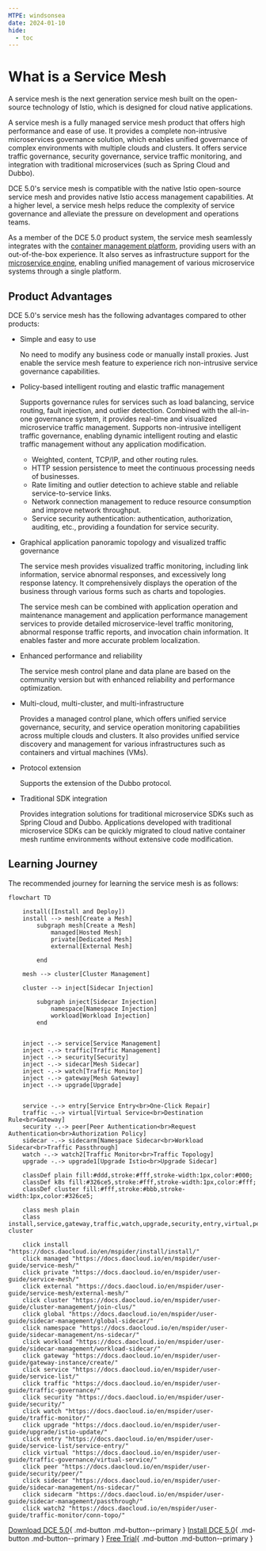 ```yaml
---
MTPE: windsonsea
date: 2024-01-10
hide:
  - toc
---
```


# What is a Service Mesh

A service mesh is the next generation service mesh built on the open-source technology of Istio,
which is designed for cloud native applications.

A service mesh is a fully managed service mesh product that offers high performance and ease of use.
It provides a complete non-intrusive microservices governance solution, which enables unified governance
of complex environments with multiple clouds and clusters. It offers service traffic governance,
security governance, service traffic monitoring, and integration with traditional microservices
(such as Spring Cloud and Dubbo).

DCE 5.0's service mesh is compatible with the native Istio open-source service mesh and provides
native Istio access management capabilities. At a higher level, a service mesh helps reduce the
complexity of service governance and alleviate the pressure on development and operations teams.

As a member of the DCE 5.0 product system, the service mesh seamlessly integrates with the
[container management platform](../../kpanda/intro/index.md), providing users with an
out-of-the-box experience. It also serves as infrastructure support for the
[microservice engine](../../skoala/intro/index.md), enabling unified management of various
microservice systems through a single platform.

## Product Advantages

DCE 5.0's service mesh has the following advantages compared to other products:

- Simple and easy to use

    No need to modify any business code or manually install proxies.
    Just enable the service mesh feature to experience rich non-intrusive service governance capabilities.

- Policy-based intelligent routing and elastic traffic management

    Supports governance rules for services such as load balancing, service routing, fault injection,
    and outlier detection. Combined with the all-in-one governance system, it provides real-time and
    visualized microservice traffic management. Supports non-intrusive intelligent traffic governance,
    enabling dynamic intelligent routing and elastic traffic management without any application modification.

  - Weighted, content, TCP/IP, and other routing rules.
  - HTTP session persistence to meet the continuous processing needs of businesses.
  - Rate limiting and outlier detection to achieve stable and reliable service-to-service links.
  - Network connection management to reduce resource consumption and improve network throughput.
  - Service security authentication: authentication, authorization, auditing, etc., providing
      a foundation for service security.

- Graphical application panoramic topology and visualized traffic governance

    The service mesh provides visualized traffic monitoring, including link information,
    service abnormal responses, and excessively long response latency. It comprehensively
    displays the operation of the business through various forms such as charts and topologies.

    The service mesh can be combined with application operation and maintenance management and
    application performance management services to provide detailed microservice-level traffic monitoring,
    abnormal response traffic reports, and invocation chain information. It enables faster and more
    accurate problem localization.

- Enhanced performance and reliability

    The service mesh control plane and data plane are based on the community version but with
    enhanced reliability and performance optimization.

- Multi-cloud, multi-cluster, and multi-infrastructure

    Provides a managed control plane, which offers unified service governance, security, and
    service operation monitoring capabilities across multiple clouds and clusters. It also
    provides unified service discovery and management for various infrastructures such as
    containers and virtual machines (VMs).

- Protocol extension

    Supports the extension of the Dubbo protocol.

- Traditional SDK integration

    Provides integration solutions for traditional microservice SDKs such as Spring Cloud and Dubbo.
    Applications developed with traditional microservice SDKs can be quickly migrated to cloud native
    container mesh runtime environments without extensive code modification.

## Learning Journey

The recommended journey for learning the service mesh is as follows:

```mermaid
flowchart TD

    install([Install and Deploy])
    install --> mesh[Create a Mesh]
        subgraph mesh[Create a Mesh]
            managed[Hosted Mesh]
            private[Dedicated Mesh]
            external[External Mesh]
            
        end

    mesh --> cluster[Cluster Management]

    cluster --> inject[Sidecar Injection]

        subgraph inject[Sidecar Injection]
            namespace[Namespace Injection]
            workload[Workload Injection]
        end

    
    inject -.-> service[Service Management]
    inject -.-> traffic[Traffic Management]
    inject -.-> security[Security]
    inject -.-> sidecar[Mesh Sidecar]
    inject -.-> watch[Traffic Monitor]
    inject -.-> gateway[Mesh Gateway]
    inject -.-> upgrade[Upgrade]
    

    service -.-> entry[Service Entry<br>One-Click Repair]
    traffic -.-> virtual[Virtual Service<br>Destination Rule<br>Gateway]
    security -.-> peer[Peer Authentication<br>Request Authentication<br>Authorization Policy]
    sidecar -.-> sidecarm[Namespace Sidecar<br>Workload Sidecar<br>Traffic Passthrough]
    watch -.-> watch2[Traffic Monitor<br>Traffic Topology]
    upgrade -.-> upgrade1[Upgrade Istio<br>Upgrade Sidecar]

    classDef plain fill:#ddd,stroke:#fff,stroke-width:1px,color:#000;
    classDef k8s fill:#326ce5,stroke:#fff,stroke-width:1px,color:#fff;
    classDef cluster fill:#fff,stroke:#bbb,stroke-width:1px,color:#326ce5;

    class mesh plain
    class install,service,gateway,traffic,watch,upgrade,security,entry,virtual,peer,cluster,sidecar,sidecarm,watch2,managed,private,external,namespace,workload,upgrade1 cluster

    click install "https://docs.daocloud.io/en/mspider/install/install/"
    click managed "https://docs.daocloud.io/en/mspider/user-guide/service-mesh/"
    click private "https://docs.daocloud.io/en/mspider/user-guide/service-mesh/"
    click external "https://docs.daocloud.io/en/mspider/user-guide/service-mesh/external-mesh/"
    click cluster "https://docs.daocloud.io/en/mspider/user-guide/cluster-management/join-clus/"
    click global "https://docs.daocloud.io/en/mspider/user-guide/sidecar-management/global-sidecar/"
    click namespace "https://docs.daocloud.io/en/mspider/user-guide/sidecar-management/ns-sidecar/"
    click workload "https://docs.daocloud.io/en/mspider/user-guide/sidecar-management/workload-sidecar/"
    click gateway "https://docs.daocloud.io/en/mspider/user-guide/gateway-instance/create/"
    click service "https://docs.daocloud.io/en/mspider/user-guide/service-list/"
    click traffic "https://docs.daocloud.io/en/mspider/user-guide/traffic-governance/"
    click security "https://docs.daocloud.io/en/mspider/user-guide/security/"
    click watch "https://docs.daocloud.io/en/mspider/user-guide/traffic-monitor/"
    click upgrade "https://docs.daocloud.io/en/mspider/user-guide/upgrade/istio-update/"
    click entry "https://docs.daocloud.io/en/mspider/user-guide/service-list/service-entry/"
    click virtual "https://docs.daocloud.io/en/mspider/user-guide/traffic-governance/virtual-service/"
    click peer "https://docs.daocloud.io/en/mspider/user-guide/security/peer/"
    click sidecar "https://docs.daocloud.io/en/mspider/user-guide/sidecar-management/ns-sidecar/"
    click sidecarm "https://docs.daocloud.io/en/mspider/user-guide/sidecar-management/passthrough/"
    click watch2 "https://docs.daocloud.io/en/mspider/user-guide/traffic-monitor/conn-topo/"
```

[Download DCE 5.0](../../download/index.md){ .md-button .md-button--primary }
[Install DCE 5.0](../../install/index.md){ .md-button .md-button--primary }
[Free Trial](../../dce/license0.md){ .md-button .md-button--primary }
